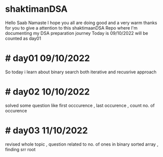 # shaktimanDSA

Hello Saab Namaste
I hope you all are doing good and a very warm thanks for you to give a attention to this shaktimaanDSA Repo where I'm documenting my DSA preparation journey 
Today is 09/10/2022 will be counted as day01

# # day01 09/10/2022
So today i learn about binary search
both iterative and recusrive approach

# # day02 10/10/2022
solved some question like first occcurence , last occurence , count no. of occurence

# # day03 11/10/2022
revised whole topic , question related to no. of ones in binary sorted array , finding srr root
